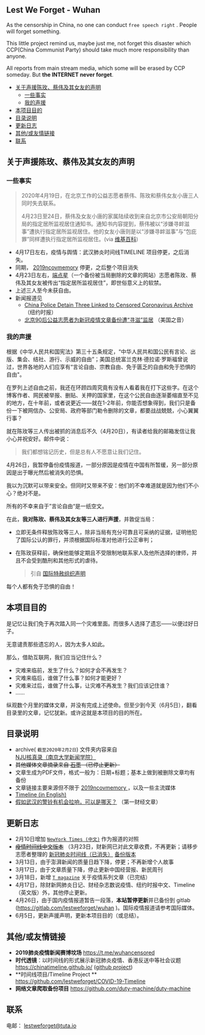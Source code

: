 ## Lest We Forget - Wuhan

As the censorship in China, no one can conduct `free speech right` . People will forget something.

This little project remind us, maybe just me, not forget this disaster which CCP(China Communist Party) should take much more responsibility than anyone.

All reports from main stream media, which some will be erased by CCP someday. But **the INTERNET never forget**. 


- [关于声援陈玫、蔡伟及其女友的声明](#关于声援陈玫、蔡伟及其女友的声明)
  * [一些事实](#----)
  * [我的声援](#----)
- [本项目目的](#-----)
- [目录说明](#----)
- [更新日志](#----)
- [其他/或友情链接](#--------)
- [联系](#--)


## 关于声援陈玫、蔡伟及其女友的声明

### 一些事实

> 2020年4月19日，在北京工作的公益志愿者蔡伟、陈玫和蔡伟女友小唐三人同时失去联系。
>
> 4月23日至24日，蔡伟及女友小唐的家属陆续收到来自北京市公安局朝阳分局的指定居所监视居住通知书。通知书内容提到，蔡伟被以“涉嫌寻衅滋事”遭执行指定居所监视居住。他的女友小唐则是以“涉嫌寻衅滋事”与“包庇罪”同样遭执行指定居所监视居住。(via [维基百科](https://zh.wikipedia.org/wiki/%E7%AB%AF%E7%82%B9%E6%98%9F%E4%BA%8B%E4%BB%B6))

- 4月17日左右，疫情与舆情：武汉肺炎时间线TIMELINE 项目停更，之后消失。
- 同期， [2019ncovmemory](https://github.com/2019ncovmemory/nCovMemory) 停更，之后整个项目消失
- 4月23日左右，[端点星](https://terminus2049.github.io/)（一个备份被当局删除的文章的网站）志愿者陈玫、蔡伟及其女友被传出“指定居所监视居住”，即世俗意义上的软禁。
- 上述三人至今未获自由。
- 新闻报道见
  - [China Police Detain Three Linked to Censored Coronavirus Archive](https://www.nytimes.com/reuters/2020/04/27/world/asia/27reuters-health-coronavirus-china-rights.html) （纽约时报）
  -  [北京90后公益志愿者为新冠疫情文章备份遭“寻滋”监居](https://www.voachinese.com/a/chinese-netizen-activists-detained-for-copying-deleted-coronavirus-material-20200426/5392655.html) （美国之音）

### 我的声援

根据《中华人民共和国宪法》第三十五条规定，“中华人民共和国公民有言论、出版、集会、结社、游行、示威的自由”；美国总统富兰克林·德拉诺·罗斯福曾说过，世界各地的人们应享有“言论自由、宗教自由、免于匮乏的自由和免于恐惧的自由"。

在罗列上述自由之前，我还在环顾四周究竟有没有人看着我在打下这些字。在这个博客作者、网民被举报、删贴、关押的国家里，在这个公民自由逐渐萎缩直至不见的地方，在十年前，或者说更近——就在1-2年前，你能否想象得到，我们只是备份一下被网信办、公安局、政府等部门勒令删除的文章，都要战战兢兢，小心翼翼行事？

就在陈玫等三人传出被抓的消息后不久（4月20日），有读者给我的邮箱发信让我小心并祝安好。邮件中说：

> 我们都想铭记历史，但是总有人不愿意让我们记住。

4月26日，我暂停备份疫情报道，一部分原因是疫情在中国有所暂缓，另一部分原因是出于曝光然后被消失的恐惧。

我以为沉默可以带来安全。但同时又带来不安：他们的不幸难道就是因为他们不小心？绝对不是。

所有的不幸来自于”言论自由“是一纸空文。

在此，**我对陈玫、蔡伟及其女友等三人进行声援**，并敦促当局：

- 立即无条件释放陈玫等三人，除非当局有充分可靠且可采纳的证据，证明他犯了国际公认的罪行，并须根据国际标准对他进行公正审判；

- 在陈玫获释前，确保他能够定期且不受限制地联系家人及他所选择的律师，并且不会受到酷刑和其他形式的虐待。

  > 引自 [国际特赦组织声明](https://zh.amnesty.org/more-resources/news/_china-covid-19-activist-held-incommunicado-chen-mei/)

每个人都有免于恐惧的自由！

## 本项目目的

是记忆让我们免于再次踏入同一个灾难里面。而很多人选择了遗忘——以便过好日子。

无意谴责那些遗忘的人，因为太多人如此。

那么，借助互联网，我们应当记住什么？

- 灾难来临前，发生了什么？如何才会不再发生？
- 灾难来临后，谁做了什么事？如何才能更好？
- 灾难来过后，谁做了什么事，让灾难不再发生？我们应该记住谁？
- ……

纵观数个月里的媒体文章，并没有完成上述使命。但至少到今天（6月5日），翻看目录里的文章，记忆犹新。或许这就是本项目的目的所在。


## 目录说明

- archive( `截至2020年2月2日`) 文件夹内容来自 [NJU核真录（南京大学新闻学院）]( https://pan.baidu.com/s/1ai7pQQAO0ap_rOVjRWFWWg)
- ~~其他媒体文章摘录来自 [石墨](https://shimo.im/docs/2d05dce1eaa743c7/read  ) （已停止更新）~~
- 文章生成为PDF文件，格式一般为：日期+标题；基本上做到被删除文章均有备份
- 文章链接主要来源但不限于 [2019ncovmemory ]( https://github.com/2019ncovmemory/nCovMemory) ，以及一些主流媒体
- [Timeline (in English)](https://github.com/lestweforget/wuhan2019/blob/master/Timeline(ENG).md)
- [假如武汉的警铃有机会拉响，可以是哪天？](https://github.com/lestweforget/wuhan2019/blob/master/The-timeline-from-alarm-to-lockdown.pdf) （第一财经文章）

## 更新日志

- 2月10日增加 [`NewYork Times (中文)`](https://github.com/lestweforget/wuhan2019/tree/master/NewYork%20Times%20(%E4%B8%AD%E6%96%87)) 作为报道的对照
- ~~[疫情时间线中文版本](https://github.com/lestweforget/wuhan2019/blob/master/Timeline(CHN).md)~~ （3月23日，财新网已对此文章收费，不再更新；请移步志愿者整理的 [新冠肺炎时间线（已消失）](https://github.com/Pratitya/wuhan2020-timeline) [备份版本](https://lestweforget.github.io/COVID-19-Timeline/)
- 3月13日，由于澎湃新闻的质量日趋下降，停更；不再新增个人故事
- 3月17日，由于文章质量下降，停止更新中国经营报、新民周刊
- 3月18日，新增 [`T magazine`](https://github.com/lestweforget/wuhan2019/tree/master/Tmagazine%E4%B8%AD%E6%96%87) 关于疫情系列文章（已完结）
- 4月17日，除财新网肺炎日记、财经杂志数说疫情、纽约时报中文、Timeline（英文版）外，其他停止更新。
- 4月26日，由于国内疫情报道暂告一段落，**本站暂停更新**并已备份到 gitlab (https://gitlab.com/lestweforget/wuhan  )。国际疫情报道请参考国际媒体。
- 6月5日，更新声援声明，更新本项目目的（或总结）。

## 其他/或友情链接

- **2019肺炎疫情新闻赛博坟场** https://t.me/wuhancensored
- **时代透镜**：以时间线的形式展示新冠肺炎疫情、香港反送中等社会议题  https://chinatimeline.github.io/  ([github project](https://github.com/chinatimeline/chinatimeline.github.io))
- **时间线项目/Timeline Project ** https://github.com/lestweforget/COVID-19-Timeline
- **网络文章爬取备份项目** https://github.com/duty-machine/duty-machine

## 联系

电邮： lestweforget@tuta.io
